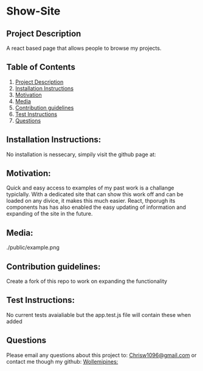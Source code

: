 # Show-Site
## Project Description <a name="project-description"></a>
A react based page that allows people to browse my projects. 

## Table of Contents
1. [Project Description](#project-description)
1. [Installation Instructions](#install)
1. [Motivation](#motivation)
1. [Media](#media)
1. [Contribution guidelines](#contribute)
1. [Test Instructions](#test)
1. [Questions](#questions)


## Installation Instructions: <a name="install"></a>
No installation is nessecary, simpily visit the github page at:

## Motivation: <a name="motivation"></a>
Quick and easy access to examples of my past work is a challange typiclally. With a dedicated site that can show this work off and can be loaded on any divice, it makes this much easier. 
React, thporugh its components has has also enabled the easy updating of information and expanding of the site in the future.

## Media: <a name="media"></a>
./public/example.png

## Contribution guidelines: <a name="contribute"></a>
Create a fork of this repo to work on expanding the functionality

## Test Instructions: <a name="test"></a>
No current tests avaialiable but the app.test.js file will contain these when added

## Questions <a name="questions"></a>
Please email any questions about this project to: Chrisw1096@gmail.com
or contact me though my github: 
[Wollemipines:](https://github.com/Wollemipines)
